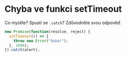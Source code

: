 # Chyba ve funkci setTimeout

Co myslíte? Spustí se `.catch`? Zdůvodněte svou odpověď.

```js
new Promise(function(resolve, reject) {
  setTimeout(() => {
    throw new Error("Ouha!");
  }, 1000);
}).catch(alert);
```
